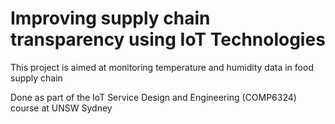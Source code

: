 # Improving supply chain transparency using IoT Technologies
This project is aimed at monitoring temperature and humidity data in food supply chain

Done as part of the IoT Service Design and Engineering (COMP6324) course at UNSW Sydney
